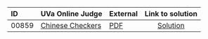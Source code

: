 | ID | UVa Online Judge | External | Link to solution |
|:---|:---|:---|:---:|
| 00859 | [Chinese Checkers](https://onlinejudge.org/index.php?option=com_onlinejudge&Itemid=8&page=show_problem&problem=800) | [PDF](https://onlinejudge.org/external/8/859.pdf) | [Solution](https%3A//github.com/versenyi98/programming-contests/tree/master/UVa%20Online%20Judge/00859%2520-%2520Chinese%2520Checkers)|
